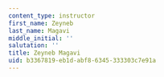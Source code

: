 ```yaml
---
content_type: instructor
first_name: Zeyneb
last_name: Magavi
middle_initial: ''
salutation: ''
title: Zeyneb Magavi
uid: b3367819-eb1d-abf8-6345-333303c7e91a
---
```

